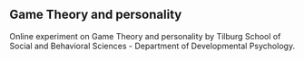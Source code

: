 ## Game Theory and personality

Online experiment on Game Theory and personality by Tilburg School of Social and Behavioral Sciences - Department of Developmental Psychology.
